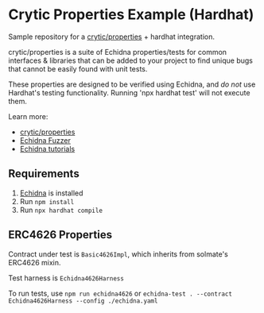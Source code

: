 # Crytic Properties Example (Hardhat)

Sample repository for a [crytic/properties](https://github.com/crytic/properties) + hardhat integration. 

crytic/properties is a suite of Echidna properties/tests for common interfaces & libraries that can be added to your project to find unique bugs that cannot be easily found with unit tests.

These properties are designed to be verified using Echidna, and _do not_ use Hardhat's testing functionality. Running 'npx hardhat test' will not execute them. 

Learn more:
- [crytic/properties](https://github.com/crytic/properties)
- [Echidna Fuzzer](https://github.com/crytic/echidna)
- [Echidna tutorials](https://github.com/crytic/building-secure-contracts/tree/master/program-analysis/echidna)

## Requirements

1. [Echidna](https://github.com/crytic/echidna) is installed
2. Run `npm install`
3. Run `npx hardhat compile`

## ERC4626 Properties

Contract under test is `Basic4626Impl`, which inherits from solmate's ERC4626 mixin.

Test harness is `Echidna4626Harness`

To run tests, use `npm run echidna4626` or  `echidna-test . --contract Echidna4626Harness --config ./echidna.yaml`